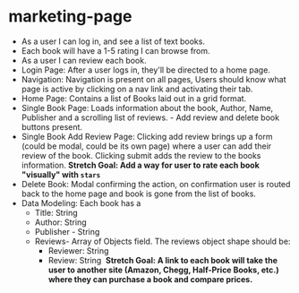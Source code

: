 # marketing-page
- As a user I can log in, and see a list of text books.
- Each book will have a 1-5 rating I can browse from.
- As a user I can review each book.
- Login Page: After a user logs in, they'll be directed to a home page.
- Navigation: Navigation is present on all pages, Users should know what page is active by clicking on a nav link and activating their tab.
- Home Page: Contains a list of Books laid out in a grid format.
- Single Book Page: Loads information about the book, Author, Name, Publisher and a scrolling list of reviews. - Add review and delete book buttons present.
- Single Book Add Review Page: Clicking add review brings up a form (could be modal, could be its own page) where a user can add their review of the book. Clicking submit adds the review to the books information. **Stretch Goal: Add a way for user to rate each book "visually" with `stars`**
- Delete Book: Modal confirming the action, on confirmation user is routed back to the home page and book is gone from the list of books.
- Data Modeling: Each book has a
	- Title: String
	- Author: String
	- Publisher - String
	- Reviews- Array of Objects field. The reviews object shape should be:
		-  Reviewer: String
		-  Review: String
​
**Stretch Goal: A link to each book will take the user to another site (Amazon, Chegg, Half-Price Books, etc.) where they can purchase a book and compare prices.**
